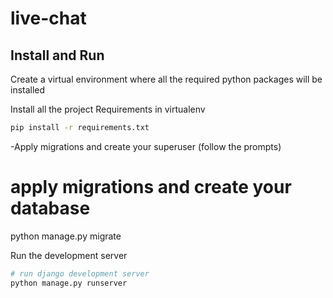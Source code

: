 # live-chat

## Install and Run

Create a virtual environment where all the required python packages will be installed

Install all the project Requirements in virtualenv

```bash
pip install -r requirements.txt
```

-Apply migrations and create your superuser (follow the prompts)

# apply migrations and create your database

python manage.py migrate

Run the development server

```bash
# run django development server
python manage.py runserver
```
